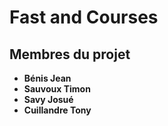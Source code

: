 # Fast and Courses

## Membres du projet

- **Bénis Jean**
- **Sauvoux Timon**
- **Savy Josué**
- **Cuillandre Tony**
